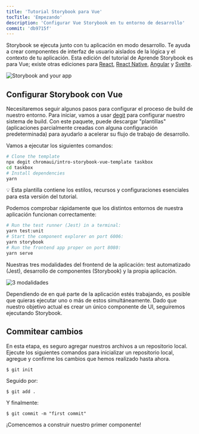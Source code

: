```yaml
---
title: 'Tutorial Storybook para Vue'
tocTitle: 'Empezando'
description: 'Configurar Vue Storybook en tu entorno de desarrollo'
commit: 'db9715f'
---
```


Storybook se ejecuta junto con tu aplicación en modo desarrollo. Te ayuda a crear componentes de interfaz de usuario aislados de la lógica y el contexto de tu aplicación. Esta edición del tutorial de Aprende Storybook es para Vue; existe otras ediciones para [React](/intro-to-storybook/react/es/get-started), [React Native](/intro-to-storybook/react-native/es/get-started/), [Angular](/intro-to-storybook/angular/es/get-started) y [Svelte](/intro-to-storybook/svelte/es/get-started).

![Storybook and your app](/intro-to-storybook/storybook-relationship.jpg)

## Configurar Storybook con Vue

Necesitaremos seguir algunos pasos para configurar el proceso de build de nuestro entorno. Para iniciar, vamos a usar [degit](https://github.com/Rich-Harris/degit) para configurar nuestro sistema de build. Con este paquete, puede descargar "plantillas" (aplicaciones parcialmente creadas con alguna configuración predeterminada) para ayudarlo a acelerar su flujo de trabajo de desarrollo.

Vamos a ejecutar los siguientes comandos:

```bash
# Clone the template
npx degit chromaui/intro-storybook-vue-template taskbox
cd taskbox
# Install dependencies
yarn
```

<div class = "aside">
💡 Esta plantilla contiene los estilos, recursos y configuraciones esenciales para esta versión del tutorial.
</div>

Podemos comprobar rápidamente que los distintos entornos de nuestra aplicación funcionan correctamente:

```bash
# Run the test runner (Jest) in a terminal:
yarn test:unit
# Start the component explorer on port 6006:
yarn storybook
# Run the frontend app proper on port 8080:
yarn serve
```

Nuestras tres modalidades del frontend de la aplicación: test automatizado (Jest), desarrollo de componentes (Storybook) y la propia aplicación.

![3 modalidades](/intro-to-storybook/app-three-modalities-vue.png)

Dependiendo de en qué parte de la aplicación estés trabajando, es posible que quieras ejecutar uno o más de estos simultáneamente. Dado que nuestro objetivo actual es crear un único componente de UI, seguiremos ejecutando Storybook.

## Commitear cambios

En esta etapa, es seguro agregar nuestros archivos a un repositorio local. Ejecute los siguientes comandos para inicializar un repositorio local, agregue y confirme los cambios que hemos realizado hasta ahora.

```shell
$ git init
```

Seguido por:

```shell
$ git add .
```

Y finalmente:

```shell
$ git commit -m "first commit"
```

¡Comencemos a construir nuestro primer componente!
